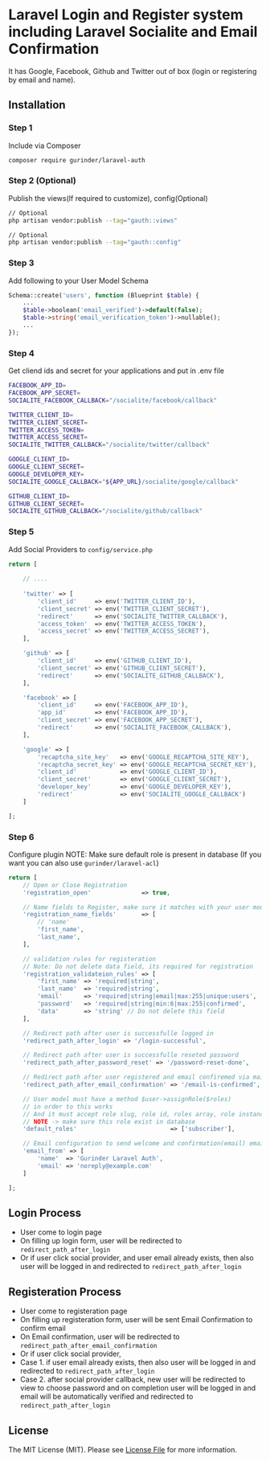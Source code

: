 # Laravel Login and Register system including Laravel Socialite and Email Confirmation
It has Google, Facebook, Github and Twitter out of box (login or registering by email and name).

## Installation
### Step 1 
Include via Composer

```bash
composer require gurinder/laravel-auth
```
### Step 2 (Optional)
Publish the views(If required to customize), config(Optional)
``` bash
// Optional
php artisan vendor:publish --tag="gauth::views"

// Optional
php artisan vendor:publish --tag="gauth::config"
```
### Step 3
Add following to your User Model Schema
```php
Schema::create('users', function (Blueprint $table) {
    ...
    $table->boolean('email_verified')->default(false);
    $table->string('email_verification_token')->nullable();
    ...
});
```

### Step 4
Get cliend ids and secret for your applications and put in .env file
```bash
FACEBOOK_APP_ID=
FACEBOOK_APP_SECRET=
SOCIALITE_FACEBOOK_CALLBACK="/socialite/facebook/callback"

TWITTER_CLIENT_ID=
TWITTER_CLIENT_SECRET=
TWITTER_ACCESS_TOKEN=
TWITTER_ACCESS_SECRET=
SOCIALITE_TWITTER_CALLBACK="/socialite/twitter/callback"

GOOGLE_CLIENT_ID=
GOOGLE_CLIENT_SECRET=
GOOGLE_DEVELOPER_KEY=
SOCIALITE_GOOGLE_CALLBACK="${APP_URL}/socialite/google/callback"

GITHUB_CLIENT_ID=
GITHUB_CLIENT_SECRET=
SOCIALITE_GITHUB_CALLBACK="/socialite/github/callback"
```

### Step 5
Add Social Providers to `config/service.php`
```php
return [
    
    // ....
    
    'twitter' => [
        'client_id'     => env('TWITTER_CLIENT_ID'),
        'client_secret' => env('TWITTER_CLIENT_SECRET'),
        'redirect'      => env('SOCIALITE_TWITTER_CALLBACK'),
        'access_token'  => env('TWITTER_ACCESS_TOKEN'),
        'access_secret' => env('TWITTER_ACCESS_SECRET'),
    ],

    'github' => [
        'client_id'     => env('GITHUB_CLIENT_ID'),
        'client_secret' => env('GITHUB_CLIENT_SECRET'),
        'redirect'      => env('SOCIALITE_GITHUB_CALLBACK'),
    ],

    'facebook' => [
        'client_id'     => env('FACEBOOK_APP_ID'),
        'app_id'        => env('FACEBOOK_APP_ID'),
        'client_secret' => env('FACEBOOK_APP_SECRET'),
        'redirect'      => env('SOCIALITE_FACEBOOK_CALLBACK'),
    ],

    'google' => [
        'recaptcha_site_key'   => env('GOOGLE_RECAPTCHA_SITE_KEY'),
        'recaptcha_secret_key' => env('GOOGLE_RECAPTCHA_SECRET_KEY'),
        'client_id'            => env('GOOGLE_CLIENT_ID'),
        'client_secret'        => env('GOOGLE_CLIENT_SECRET'),
        'developer_key'        => env('GOOGLE_DEVELOPER_KEY'),
        'redirect'             => env('SOCIALITE_GOOGLE_CALLBACK')
    ]

];
```
### Step 6
Configure plugin
NOTE: Make sure default role is present in database (If you want you can also use `gurinder/laravel-acl`)
```php
return [
    // Open or Close Registration
    'registration_open'              => true,

    // Name fields to Register, make sure it matches with your user model
    'registration_name_fields'       => [
        // 'name'
        'first_name',
        'last_name',
    ],

    // validation rules for registeration
    // Note: Do not delete data field, its required for registration
    'registration_validateion_rules' => [
        'first_name' => 'required|string',
        'last_name'  => 'required|string',
        'email'      => 'required|string|email|max:255|unique:users',
        'password'   => 'required|string|min:6|max:255|confirmed',
        'data'       => 'string' // Do not delete this field
    ],

    // Redirect path after user is successfulle logged in
    'redirect_path_after_login' => '/login-successful',

    // Redirect path after user is successfulle reseted password
    'redirect_path_after_password_reset' => '/password-reset-done',

    // Redirect path after user registered and email confiremed via mail
    'redirect_path_after_email_confirmation' => '/email-is-confirmed',

    // User model must have a method $user->assignRole($roles)
    // in order to this works
    // And it must accept role slug, role id, roles array, role instance
    // NOTE -> make sure this role exist in database
    'default_roles'                          => ['subscriber'],

    // Email configuration to send welcome and confirmation(email) emails to user
    'email_from' => [
        'name'  => 'Gurinder Laravel Auth',
        'email' => 'noreply@example.com'
    ]

];
```

## Login Process
- User come to login page
- On filling up login form, user will be redirected to `redirect_path_after_login`
- Or if user click social provider, and user email already exists, then also user will be logged in and redirected to `redirect_path_after_login`

## Registeration Process
- User come to registeration page
- On filling up registeration form, user will be sent Email Confirmation to confirm email
- On Email confirmation, user will be redirected to `redirect_path_after_email_confirmation`
- Or if user click social provider, 
- Case 1. if user email already exists, then also user will be logged in and redirected to `redirect_path_after_login`
- Case 2. after social provider callback, new user will be redirected to view to choose password and on completion user will be logged in and email will be automatically verified and redirected to `redirect_path_after_login` 

## License

The MIT License (MIT). Please see [License File](LICENSE.md) for more information.